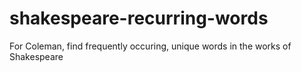 # shakespeare-recurring-words
 For Coleman, find frequently occuring, unique words in the works of Shakespeare
